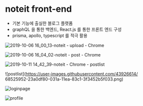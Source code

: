 # noteit front-end

- 기본 기능에 출실한 블로그 플랫폼
- graphQL 을 통한 백엔드, React.js 를 통한 프론트 엔드 구성
- prisma, apollo, typescript 를 적극 활용

![2019-10-06 16_00_13-noteit - upload - Chrome](https://user-images.githubusercontent.com/43926614/68525853-47175a80-0319-11ea-9d9d-3538957fbe23.png)

![2019-10-06 16_04_02-noteit - post - Chrome](https://user-images.githubusercontent.com/43926614/68525948-14219680-031a-11ea-884e-a4f80f2e22de.png)

![2019-10-11 14_42_39-noteit - Chrome - postlist](https://user-images.githubusercontent.com/43926614/68525950-1b48a480-031a-11ea-9486-1a57bb98b7e2.png)

![postlist](https://user-images.githubusercontent.com/43926614/
68525952-23a0df80-031a-11ea-83c1-3f3452b5f033.png)

![loginpage](https://user-images.githubusercontent.com/43926614/68525962-3a473680-031a-11ea-8c3c-30336f48491e.png)

![profile](https://user-images.githubusercontent.com/43926614/68525966-43380800-031a-11ea-8286-4dcc60a0290d.png)
